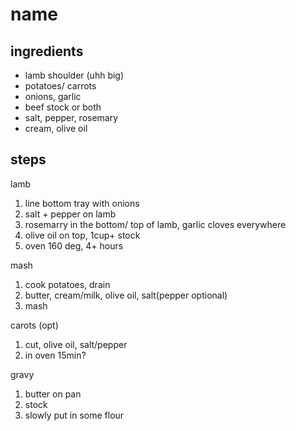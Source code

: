 # name

## ingredients

- lamb shoulder (uhh big)
- potatoes/ carrots
- onions, garlic
- beef stock or both
- salt, pepper, rosemary
- cream, olive oil

## steps

lamb
  1. line bottom tray with onions 
  2. salt + pepper on lamb
  3. rosemarry in the bottom/ top of lamb, garlic cloves everywhere
  4. olive oil on top, 1cup+ stock
  5. oven 160 deg, 4+ hours

mash
  1. cook potatoes, drain
  2. butter, cream/milk, olive oil, salt(pepper optional)
  3. mash

carots (opt)
  1. cut, olive oil, salt/pepper
  2. in oven 15min?

gravy
  1. butter on pan
  2. stock
  3. slowly put in some flour